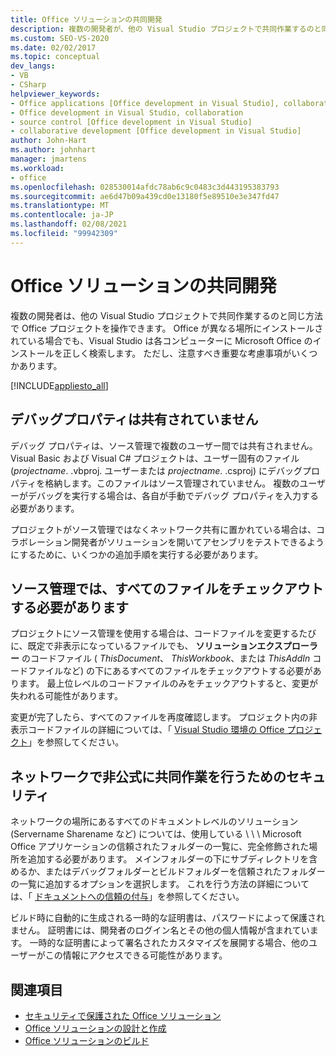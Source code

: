 ```yaml
---
title: Office ソリューションの共同開発
description: 複数の開発者が、他の Visual Studio プロジェクトで共同作業するのと同じ方法で Office プロジェクトを操作できるようにする方法について説明します。
ms.custom: SEO-VS-2020
ms.date: 02/02/2017
ms.topic: conceptual
dev_langs:
- VB
- CSharp
helpviewer_keywords:
- Office applications [Office development in Visual Studio], collaborative development
- Office development in Visual Studio, collaboration
- source control [Office development in Visual Studio]
- collaborative development [Office development in Visual Studio]
author: John-Hart
ms.author: johnhart
manager: jmartens
ms.workload:
- office
ms.openlocfilehash: 028530014afdc78ab6c9c0483c3d443195383793
ms.sourcegitcommit: ae6d47b09a439cd0e13180f5e89510e3e347fd47
ms.translationtype: MT
ms.contentlocale: ja-JP
ms.lasthandoff: 02/08/2021
ms.locfileid: "99942309"
---
```

# <a name="collaborative-development-of-office-solutions"></a>Office ソリューションの共同開発
  複数の開発者は、他の Visual Studio プロジェクトで共同作業するのと同じ方法で Office プロジェクトを操作できます。 Office が異なる場所にインストールされている場合でも、Visual Studio は各コンピューターに Microsoft Office のインストールを正しく検索します。 ただし、注意すべき重要な考慮事項がいくつかあります。

 [!INCLUDE[appliesto_all](../vsto/includes/appliesto-all-md.md)]

## <a name="debug-properties-are-not-shared"></a>デバッグプロパティは共有されていません
 デバッグ プロパティは、ソース管理で複数のユーザー間では共有されません。 Visual Basic および Visual C# プロジェクトは、ユーザー固有のファイル (*projectname*. .vbproj. ユーザーまたは *projectname*. .csproj) にデバッグプロパティを格納します。このファイルはソース管理されていません。 複数のユーザーがデバッグを実行する場合は、各自が手動でデバッグ プロパティを入力する必要があります。

 プロジェクトがソース管理ではなくネットワーク共有に置かれている場合は、コラボレーション開発者がソリューションを開いてアセンブリをテストできるようにするために、いくつかの追加手順を実行する必要があります。

## <a name="source-control-requires-checking-out-all-files"></a>ソース管理では、すべてのファイルをチェックアウトする必要があります
 プロジェクトにソース管理を使用する場合は、コードファイルを変更するたびに、既定で非表示になっているファイルでも、 **ソリューションエクスプローラー** のコードファイル ( *ThisDocument*、 *ThisWorkbook*、または *ThisAddIn* コードファイルなど) の下にあるすべてのファイルをチェックアウトする必要があります。 最上位レベルのコードファイルのみをチェックアウトすると、変更が失われる可能性があります。

 変更が完了したら、すべてのファイルを再度確認します。 プロジェクト内の非表示コードファイルの詳細については、「 [Visual Studio 環境の Office プロジェクト](../vsto/office-projects-in-the-visual-studio-environment.md)」を参照してください。

## <a name="security-for-informal-collaboration-on-a-network"></a>ネットワークで非公式に共同作業を行うためのセキュリティ
 ネットワークの場所にあるすべてのドキュメントレベルのソリューション (Servername Sharename など) については、使用している \\ \\  \\ Microsoft Office アプリケーションの信頼されたフォルダーの一覧に、完全修飾された場所を追加する必要があります。 メインフォルダーの下にサブディレクトリを含めるか、またはデバッグフォルダーとビルドフォルダーを信頼されたフォルダーの一覧に追加するオプションを選択します。 これを行う方法の詳細については、「 [ドキュメントへの信頼の付与](../vsto/granting-trust-to-documents.md)」を参照してください。

 ビルド時に自動的に生成される一時的な証明書は、パスワードによって保護されません。 証明書には、開発者のログイン名とその他の個人情報が含まれています。 一時的な証明書によって署名されたカスタマイズを展開する場合、他のユーザーがこの情報にアクセスできる可能性があります。

## <a name="see-also"></a>関連項目
- [セキュリティで保護された Office ソリューション](../vsto/securing-office-solutions.md)
- [Office ソリューションの設計と作成](../vsto/designing-and-creating-office-solutions.md)
- [Office ソリューションのビルド](../vsto/building-office-solutions.md)
